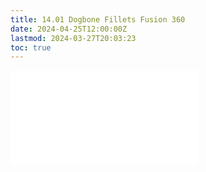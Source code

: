 ```yaml
---
title: 14.01 Dogbone Fillets Fusion 360
date: 2024-04-25T12:00:00Z
lastmod: 2024-03-27T20:03:23
toc: true
---
```


![Link to included file content](../../../../digital-fabrication/cnc/dogbone-fillets-fusion-360.md)
